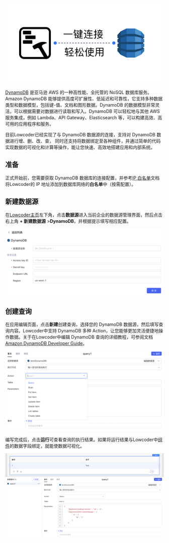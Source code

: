 ![](../assets/1-20231002173029-nzgyxqd.png)​

[DynamoDB](https://aws.amazon.com/cn/dynamodb/) 是亚马逊 AWS 的一种高性能、全托管的 NoSQL 数据库服务。Amazon DynamoDB 能够提供高度可扩展性、低延迟和可靠性，它支持多种数据类型和数据模型，包括键-值、文档和图形数据。DynamoDB 的数据模型非常灵活，可以根据需要对数据进行读取和写入。DynamoDB 可以轻松地与其他 AWS 服务集成，例如 Lambda、API Gateway、Elasticsearch 等，可以构建高效、高可用的应用程序和服务。

目前Lowcoder已经实现了与 DynamoDB 数据源的连接，支持对 DynamoDB 数据进行增、删、改、查， 同时还支持将数据绑定至各种组件，并通过简单的代码实现数据的可视化和计算等操作，能让您快速、高效地搭建应用和内部系统。

## 准备

正式开始前，您需要获取 DynamoDB 数据库的连接配置，并参考[IP 白名单](../ip-allowlist.md)文档将Lowcoder的 IP 地址添加到数据库网络的**白名单**中（按需配置）。

## 新建数据源

在[Lowcoder主页](https://lowcoder.mousheng.top/apps)左下角，点击**数据源**进入当前企业的数据源管理界面，然后点击右上角 **+ 新建数据源** > ​**DynamoDB**​，并根据提示填写相应配置。

![](../assets/2-20231002173029-9mm0pbh.png)​

## 创建查询

在应用编辑页面，点击**新建**创建查询，选择您的 DynamoDB 数据源，然后填写查询内容。Lowcoder中支持 DynamoDB 多种 Action，让您能够更加灵活便捷地操作数据。关于在Lowcoder中编辑 DynamoDB 查询的详细教程，可参阅文档 [Amazon DynamoDB Developer Guide](https://docs.aws.amazon.com/amazondynamodb/latest/developerguide/Introduction.html)。

![](../assets/3-20231002173029-redcdhf.png)​

编写完成后，点击**运行**可查看查询的执行结果。如果将运行结果与Lowcoder中[组件](../component-guides/README.md)的数据字段绑定，就能使数据可视化。

![](../assets/4-20231002173029-hmkfz3d.png)​